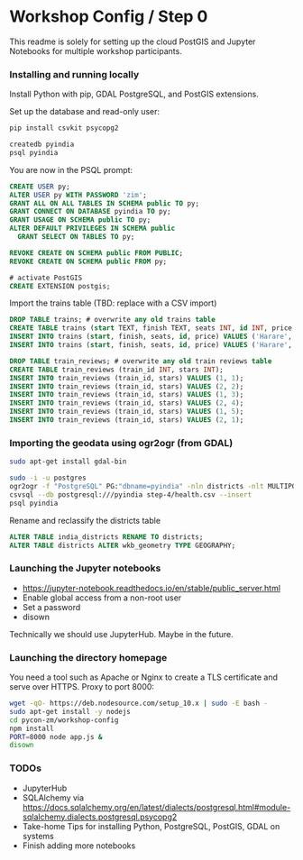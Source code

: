 # Workshop Config / Step 0

This readme is solely for setting up the cloud PostGIS and Jupyter Notebooks
for multiple workshop participants.

### Installing and running locally

Install Python with pip, GDAL PostgreSQL, and PostGIS extensions.

Set up the database and read-only user:

```bash
pip install csvkit psycopg2

createdb pyindia
psql pyindia
```

You are now in the PSQL prompt:

```sql
CREATE USER py;
ALTER USER py WITH PASSWORD 'zim';
GRANT ALL ON ALL TABLES IN SCHEMA public TO py;
GRANT CONNECT ON DATABASE pyindia TO py;
GRANT USAGE ON SCHEMA public TO py;
ALTER DEFAULT PRIVILEGES IN SCHEMA public
  GRANT SELECT ON TABLES TO py;

REVOKE CREATE ON SCHEMA public FROM PUBLIC;
REVOKE CREATE ON SCHEMA public FROM py;

# activate PostGIS
CREATE EXTENSION postgis;
```

Import the trains table (TBD: replace with a CSV import)

```sql
DROP TABLE trains; # overwrite any old trains table
CREATE TABLE trains (start TEXT, finish TEXT, seats INT, id INT, price FLOAT);
INSERT INTO trains (start, finish, seats, id, price) VALUES ('Harare', 'Victoria Falls', 100, 1, 100);
INSERT INTO trains (start, finish, seats, id, price) VALUES ('Harare', 'Bulawayo', 25, 2, 10);

DROP TABLE train_reviews; # overwrite any old train reviews table
CREATE TABLE train_reviews (train_id INT, stars INT);
INSERT INTO train_reviews (train_id, stars) VALUES (1, 1);
INSERT INTO train_reviews (train_id, stars) VALUES (2, 2);
INSERT INTO train_reviews (train_id, stars) VALUES (1, 3);
INSERT INTO train_reviews (train_id, stars) VALUES (2, 4);
INSERT INTO train_reviews (train_id, stars) VALUES (1, 5);
INSERT INTO train_reviews (train_id, stars) VALUES (2, 1);
```

### Importing the geodata using ogr2ogr (from GDAL)

```bash
sudo apt-get install gdal-bin

sudo -i -u postgres
ogr2ogr -f "PostgreSQL" PG:"dbname=pyindia" -nln districts -nlt MULTIPOLYGON example.geojson
csvsql --db postgresql:///pyindia step-4/health.csv --insert
psql pyindia
```

Rename and reclassify the districts table

```sql
ALTER TABLE india_districts RENAME TO districts;
ALTER TABLE districts ALTER wkb_geometry TYPE GEOGRAPHY;
```

### Launching the Jupyter notebooks

- https://jupyter-notebook.readthedocs.io/en/stable/public_server.html
- Enable global access from a non-root user
- Set a password
- disown

Technically we should use JupyterHub. Maybe in the future.

### Launching the directory homepage

You need a tool such as Apache or Nginx to create a TLS certificate
and serve over HTTPS. Proxy to port 8000:

```bash
wget -qO- https://deb.nodesource.com/setup_10.x | sudo -E bash -
sudo apt-get install -y nodejs
cd pycon-zm/workshop-config
npm install
PORT=8000 node app.js &
disown
```

### TODOs

- JupyterHub
- SQLAlchemy via https://docs.sqlalchemy.org/en/latest/dialects/postgresql.html#module-sqlalchemy.dialects.postgresql.psycopg2
- Take-home Tips for installing Python, PostgreSQL, PostGIS, GDAL on systems
- Finish adding more notebooks
